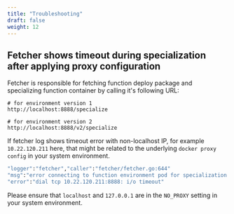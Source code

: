 ```yaml
---
title: "Troubleshooting"
draft: false
weight: 12
---
```


## Fetcher shows timeout during specialization after applying proxy configuration

Fetcher is responsible for fetching function deploy package and specializing function container by calling
it's following URL:

```
# for environment version 1
http://localhost:8888/specialize

# for environment version 2
http://localhost:8888/v2/specialize
``` 

If fetcher log shows timeout error with non-localhost IP, for example `10.22.120.211` here, that might be related to the 
underlying `docker proxy config` in your system environment.

```bash
"logger":"fetcher","caller":"fetcher/fetcher.go:644"
"msg":"error connecting to function environment pod for specialization request, retrying"
"error":"dial tcp 10.22.120.211:8888: i/o timeout"
```

Please ensure that `localhost` and `127.0.0.1` are in the `NO_PROXY` setting in your system environment.
